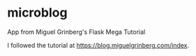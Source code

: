 # microblog
App from Miguel Grinberg's Flask Mega Tutorial

I followed the tutorial at https://blog.miguelgrinberg.com/index.
